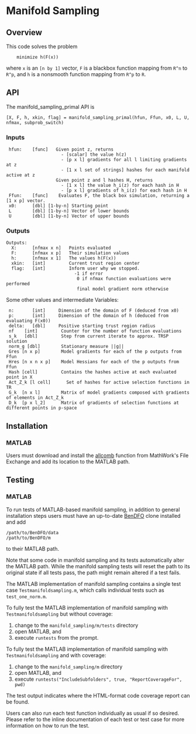 # Manifold Sampling

## Overview
This code solves the problem
````
    minimize h(F(x))
````
where `x` is an `[n by 1]` vector, `F` is a blackbox function mapping from `R^n` to
`R^p`, and `h` is a nonsmooth function mapping from `R^p` to `R`.

## API
The manifold_sampling_primal API is
````
[X, F, h, xkin, flag] = manifold_sampling_primal(hfun, Ffun, x0, L, U, nfmax, subprob_switch)
````

### Inputs
````
 hfun:    [func]   Given point z, returns
                     - [scalar] the value h(z)
                     - [p x l] gradients for all l limiting gradients at z
                     - [1 x l set of strings] hashes for each manifold active at z
                   Given point z and l hashes H, returns
                     - [1 x l] the value h_i(z) for each hash in H
                     - [p x l] gradients of h_i(z) for each hash in H
 Ffun:    [func]    Evaluates F, the black box simulation, returning a [1 x p] vector.
 x0:      [dbl] [1-by-n] Starting point
 L        [dbl] [1-by-n] Vector of lower bounds
 U        [dbl] [1-by-n] Vector of upper bounds
````

### Outputs
````
Outputs:
  X:      [nfmax x n]   Points evaluated
  F:      [nfmax x p]   Their simulation values
  h:      [nfmax x 1]   The values h(F(x))
  xkin:   [int]         Current trust region center
  flag:   [int]         Inform user why we stopped.
                          -1 if error
                           0 if nfmax function evaluations were performed
                           final model gradient norm otherwise
````

Some other values and intermediate Variables:
````
 n:       [int]     Dimension of the domain of F (deduced from x0)
 p:       [int]     Dimension of the domain of h (deduced from evaluating F(x0))
 delta:   [dbl]     Positive starting trust region radius
 nf    [int]         Counter for the number of function evaluations
 s_k   [dbl]         Step from current iterate to approx. TRSP solution
 norm_g [dbl]        Stationary measure ||g||
 Gres [n x p]        Model gradients for each of the p outputs from Ffun
 Hres [n x n x p]    Model Hessians for each of the p outputs from Ffun
 Hash [cell]         Contains the hashes active at each evaluated point in X
 Act_Z_k [l cell]      Set of hashes for active selection functions in TR
 G_k  [n x l]        Matrix of model gradients composed with gradients of elements in Act_Z_k
 D_k  [p x l_2]      Matrix of gradients of selection functions at different points in p-space
````

## Installation

### MATLAB
Users must download and install the
[allcomb](https://www.mathworks.com/matlabcentral/fileexchange/10064-allcomb-varargin)
function from MathWork's File Exchange and add its location to the MATLAB path.

## Testing

### MATLAB
To run tests of MATLAB-based manifold sampling, in addition to general
installation steps users must have an up-to-date
[BenDFO](https://github.com/POptUS/BenDFO) clone installed and add

    /path/to/BenDFO/data
    /path/to/BenDFO/m

to their MATLAB path.

Note that some code in manifold sampling and its tests automatically alter the
MATLAB path.  While the manifold sampling tests will reset the path to its
original state if all tests pass, the path might remain altered if a test
fails.

The MATLAB implementation of manifold sampling contains a single test case
`Testmanifoldsampling.m`, which calls individual tests such as
`test_one_norm.m`.

To fully test the MATLAB implementation of manifold sampling with
`Testmanifoldsampling` but without coverage:

   1. change to the `manifold_sampling/m/tests` directory
   2. open MATLAB, and
   3. execute `runtests` from the prompt.

To fully test the MATLAB implementation of manifold sampling with
`Testmanifoldsampling` and with coverage:

   1. change to the `manifold_sampling/m` directory
   2. open MATLAB, and
   3. execute `runtests("IncludeSubfolders", true, "ReportCoverageFor", pwd)`

The test output indicates where the HTML-format code coverage report can be found.

Users can also run each test function individually as usual if so desired.
Please refer to the inline documentation of each test or test case for more
information on how to run the test.
